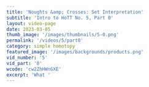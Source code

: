```yaml
---
title: 'Noughts &amp; Crosses: Set Interpretation'
subtitle: 'Intro to HoTT No. 5, Part 0'
layout: video-page
date: 2023-03-05
thumb_image: '/images/thumbnails/5-0.png'
permalink: '/videos/5/part0'
category: simple homotopy
featured_image: '/images/backgrounds/products.png'
vid_number: '5'
vid_part: '0'
wcode: 'cw2ZhHWnGXE'
excerpt: 'What '
---
```



